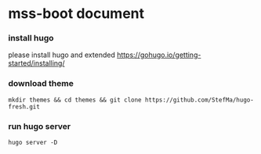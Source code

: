 # mss-boot document

### install hugo
please install hugo and extended
https://gohugo.io/getting-started/installing/

### download theme
```shell
mkdir themes && cd themes && git clone https://github.com/StefMa/hugo-fresh.git
```

### run hugo server
```shell
hugo server -D
```